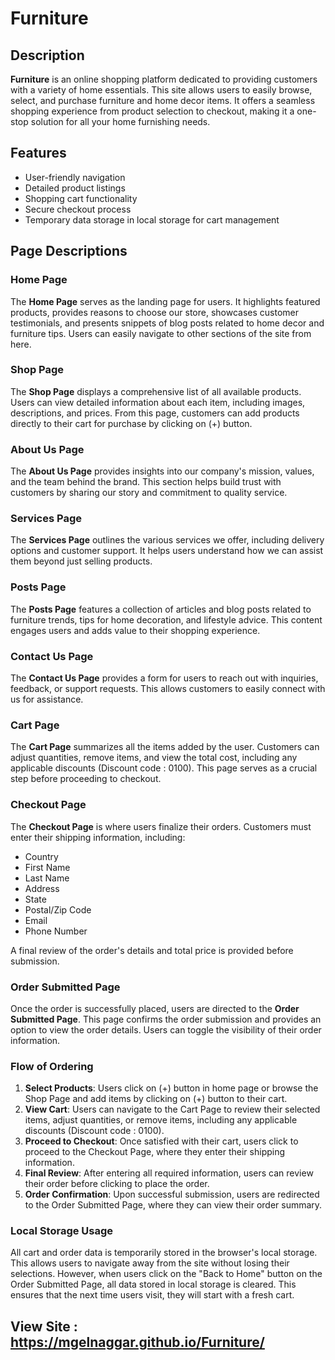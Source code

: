 # Furniture

## Description
**Furniture** is an online shopping platform dedicated to providing customers with a variety of home essentials. This site allows users to easily browse, select, and purchase furniture and home decor items. It offers a seamless shopping experience from product selection to checkout, making it a one-stop solution for all your home furnishing needs.

## Features
- User-friendly navigation
- Detailed product listings
- Shopping cart functionality
- Secure checkout process
- Temporary data storage in local storage for cart management

## Page Descriptions

### Home Page
The **Home Page** serves as the landing page for users. It highlights featured products, provides reasons to choose our store, showcases customer testimonials, and presents snippets of blog posts related to home decor and furniture tips. Users can easily navigate to other sections of the site from here.

### Shop Page
The **Shop Page** displays a comprehensive list of all available products. Users can view detailed information about each item, including images, descriptions, and prices. From this page, customers can add products directly to their cart for purchase by clicking on (+) button.

### About Us Page
The **About Us Page** provides insights into our company's mission, values, and the team behind the brand. This section helps build trust with customers by sharing our story and commitment to quality service.

### Services Page
The **Services Page** outlines the various services we offer, including delivery options and customer support. It helps users understand how we can assist them beyond just selling products.

### Posts Page
The **Posts Page** features a collection of articles and blog posts related to furniture trends, tips for home decoration, and lifestyle advice. This content engages users and adds value to their shopping experience.

### Contact Us Page
The **Contact Us Page** provides a form for users to reach out with inquiries, feedback, or support requests. This allows customers to easily connect with us for assistance.

### Cart Page
The **Cart Page** summarizes all the items added by the user. Customers can adjust quantities, remove items, and view the total cost, including any applicable discounts (Discount code : 0100). This page serves as a crucial step before proceeding to checkout.

### Checkout Page
The **Checkout Page** is where users finalize their orders. Customers must enter their shipping information, including:
- Country
- First Name
- Last Name
- Address
- State
- Postal/Zip Code
- Email
- Phone Number

A final review of the order's details and total price is provided before submission.

### Order Submitted Page
Once the order is successfully placed, users are directed to the **Order Submitted Page**. This page confirms the order submission and provides an option to view the order details. Users can toggle the visibility of their order information. 

### Flow of Ordering
1. **Select Products**: Users click on (+) button in home page or browse the Shop Page and add items by clicking on (+) button to their cart.
2. **View Cart**: Users can navigate to the Cart Page to review their selected items, adjust quantities, or remove items, including any applicable discounts (Discount code : 0100).
3. **Proceed to Checkout**: Once satisfied with their cart, users click to proceed to the Checkout Page, where they enter their shipping information.
4. **Final Review**: After entering all required information, users can review their order before clicking to place the order.
5. **Order Confirmation**: Upon successful submission, users are redirected to the Order Submitted Page, where they can view their order summary.

### Local Storage Usage
All cart and order data is temporarily stored in the browser's local storage. This allows users to navigate away from the site without losing their selections. However, when users click on the "Back to Home" button on the Order Submitted Page, all data stored in local storage is cleared. This ensures that the next time users visit, they will start with a fresh cart.


## View Site : https://mgelnaggar.github.io/Furniture/
